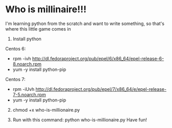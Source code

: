 # Who is millinaire!!!
I'm learning python from the scratch and want to write something, so that's where this little game comes in

1. Install python 

Centos 6: 
* rpm -ivh http://dl.fedoraproject.org/pub/epel/6/x86_64/epel-release-6-8.noarch.rpm
* yum -y install python-pip
 
Centos 7:
* rpm -iUvh http://dl.fedoraproject.org/pub/epel/7/x86_64/e/epel-release-7-5.noarch.rpm
* yum -y install python-pip

2. chmod +x who-is-millionaire.py 
 
3. Run with this command: python who-is-millionaire.py
Have fun!
